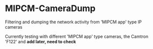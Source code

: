 # MIPCM-CameraDump
Filtering and dumping the network activity from 'MIPCM app' type IP cameras

Currently testing with different 'MIPCM app' type cameras, the Camtron 'F122' and **add later, need to check**
